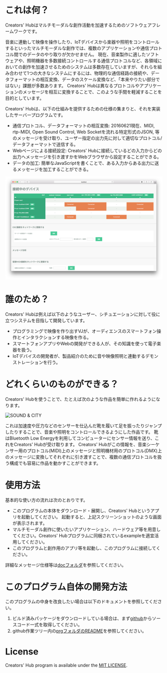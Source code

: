 # これは何？
Creators' Hubはマルチモーダルな創作活動を加速するためのソフトウェアフレームワークです。

音楽に連動して映像を操作したり、IoTデバイスから楽器や照明をコントロールするといったマルチモーダルな創作では、複数のアプリケーションや通信プロトコル間でのデータのやり取りが欠かせません。
現在、音楽製作に適したソフトウェアや、照明機器を多数接続コントロールする通信プロトコルなど、各領域においての創作を加速させるためのシステムは多数存在していますが、それらを組み合わせて1つの大きなシステムにするには、物理的な通信経路の接続や、データフォーマットの相互変換、データのスケール変換など、「本来やりたい部分ではない」課題が多数あります。
Creators' Hubは異なるプロトコルやアプリケーションのメッセージを相互に変換することで、このような手間を軽減することを目的としています。

Creators' Hubは、以下の仕組みを提供するための仕様の集まりと、それを実装したサーバープログラムです。

- 通信プロトコル、データフォーマットの相互変換: 20160621現在、MIDI, rtp-MIDI, Open Sound Control, Web Socketを流れる特定形式のJSON, 等のメッセージを受け取り、ユーザー指定の出力先に対して適切なプロトコル/データフォーマットで送信する。
- Webページによる接続設定: Creators' Hubに接続しているどの入力からどの出力へメッセージを引き渡すかをWebブラウザから設定することができる。
- データの加工: 簡単なJavaScriptを書くことで、ある入力からある出力に送るメッセージを加工することができる。

![screenshot](doc/screenshot.png)



# 誰のため？
Creators' Hubは例えば以下のようなユーザー、シチュエーションに対して役に立つシステムを目指して開発しています。

- プログラミングで映像を作り出すVJが、オーディエンスのスマートフォン操作とインタラクションする映像を作る。
- スマートフォンアプリやWebの開発ができる人が、その知識を使って電子楽器を扱う。
- IoTデバイスの開発者が、製品紹介のために音や映像照明と連動するデモンストレーションを行う。


# どれくらいのものができる？

Creators' Hubを使うことで、たとえば次のような作品を簡単に作れるようになります。

![SOUND & CITY](doc/sac.png)

これは加速度や圧力などのセンサーを仕込んだ靴を履いて足を振ったりジャンプしたりすることで、音楽や照明をコントロールできるようにした作品です。
靴はBluetooth Low Energyを利用してコンピューターにセンサー情報を送り、これをCreators' Hubが受け取ります。
Creators' Hubがこの情報を、音楽シーケンサー用のプロトコル(MIDI)上のメッセージと照明機材用のプロトコル(DMX)上のメッセージに変換してそれぞれに引き渡すことで、複数の通信プロトコルを扱う構成でも容易に作品を動かすことができます。


# 使用方法
基本的な使い方の流れは次のとおりです。

- このプログラムの本体をダウンロード・展開し、Creators' Hubというアプリを起動してください。
  起動すると、上記スクリーンショットのような画面が表示されます。
- マルチモーダル創作に使いたいアプリケーション、ハードウェア等を用意してください。Creators' Hubプログラムに同梱されているexampleを適宜活用してください。
- このプログラムと創作用のアプリ等を起動し、このプログラムに接続してください。

詳細なメッセージ仕様等は[docフォルダ](./doc)を参照してください。

# このプログラム自体の開発方法
このプログラムの中身を改良したい場合は以下のドキュメントを参照してください。

1. ビルド済みパッケージをダウンロードしている場合は、まず[github](https://xxxxx/xxx)からソースコード一式を取得してください。
2. github作業ツリー内の[prgフォルダのREADME](prg/README.md)を参照してください。

# License

Creators' Hub program is available under the [MIT LICENSE](./LICENSE).
